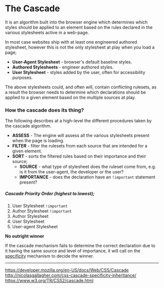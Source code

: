 # The Cascade

It is an algorithm built into the browser engine which determines which styles should be applied to an element based on the rules declared in the various stylesheets active in a web-page.

In most case websites ship with at least one engineered authored stylesheet, however this is not the only stylesheet at play when you load a page;

- **User-Agent Stylesheet** - browser's default baseline styles.
- **Authored Stylesheets** - engineer authored styles.
- **User Stylesheet** - styles added by the user, often for accessibility purposes.

The above stylesheets could, and often will, contain conflicting rulesets, as a result the browser needs to determine which declarations should be applied to a given element based on the multiple sources at play.

### **How the cascade does its thing**?

The following describes at a high-level the different procedures taken by the cascade algorithm.

- **ASSESS** - The engine will assess all the various stylesheets present when the page is loading.
- **FILTER** - filter the rulesets from each source that are intended for a given element.
- **SORT** - sorts the filtered rules based on their importance and their source;
  - **SOURCE** - what type of stylesheet does the ruleset come from, e.g. is it from the user-agent, the developer or the user?
  - **IMPORTANCE** - does the declaration have an `!important` statement present?

##### **Cascade Priority Order** (highest to lowest);

1. User Stylesheet `!important`
2. Author Stylesheet `!important`
3. Author Stylesheet
4. User Stylesheet
5. User-agent Stylesheet

**No outright winner**

If the cascade mechanism fails to determine the correct declaration due to it having the same source and level of importance, it will call on the [specificity](../specificity) mechanism to decide the winner.

---

https://developer.mozilla.org/en-US/docs/Web/CSS/Cascade
http://nicolasgallagher.com/css-cascade-specificity-inheritance/
https://www.w3.org/TR/CSS2/cascade.html
